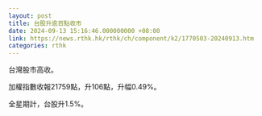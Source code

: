 ```yaml
---
layout: post
title: 台股升逾百點收市
date: 2024-09-13 15:16:46.000000000 +08:00
link: https://news.rthk.hk/rthk/ch/component/k2/1770503-20240913.htm
categories: rthk
---
```


台灣股市高收。

加權指數收報21759點，升106點，升幅0.49%。

全星期計，台股升1.5%。
